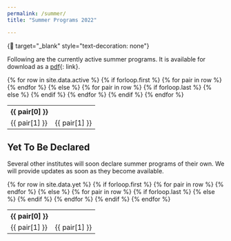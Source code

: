 ```yaml
---
permalink: /summer/
title: "Summer Programs 2022"

---
```


{:link: target="_blank" style="text-decoration: none"}

Following are the currently active summer programs. It is available for download as a [pdf](https://bit.ly/34oEdNg){: link}.

<table>
{% for row in site.data.active %}
	{% if forloop.first %}
	<tr>
	{% for pair in row %}
		<th>{{ pair[0] }}</th>
	{% endfor %}
	</tr>
	{% else %}
	<tr>
	{% for pair in row %}
	{% if forloop.last %}
	<td><a target="_blank" style="text-decoration: none" href="{{ pair[1] }}">{{ pair[1] }}</a></td>
	{% else %}
	<td>{{ pair[1] }}</td>
	{% endif %}
	{% endfor %}
	</tr>
	{% endif %}
{% endfor %}
</table>

## Yet To Be Declared

Several other institutes will soon declare summer programs of their own. We will provide updates as soon as they become available.

<table>
{% for row in site.data.yet %}
	{% if forloop.first %}
	<tr>
	{% for pair in row %}
		<th>{{ pair[0] }}</th>
	{% endfor %}
	</tr>
	{% else %}
	<tr>
	{% for pair in row %}
	{% if forloop.last %}
	<td><a target="_blank" style="text-decoration: none" href="{{ pair[1] }}">{{ pair[1] }}</a></td>
	{% else %}
	<td>{{ pair[1] }}</td>
	{% endif %}
	{% endfor %}
	</tr>
	{% endif %}
{% endfor %}
</table>
